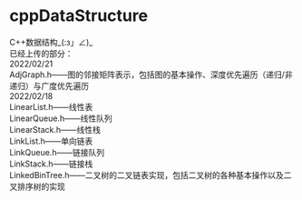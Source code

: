 # cppDataStructure
C++数据结构_(:з」∠)_  
已经上传的部分：  
2022/02/21  
AdjGraph.h——图的邻接矩阵表示，包括图的基本操作、深度优先遍历（递归/非递归）与广度优先遍历  
2022/02/18  
LinearList.h——线性表  
LinearQueue.h——线性队列  
LinearStack.h——线性栈  
LinkList.h——单向链表  
LinkQueue.h——链接队列  
LinkStack.h——链接栈  
LinkedBinTree.h——二叉树的二叉链表实现，包括二叉树的各种基本操作以及二叉排序树的实现  
